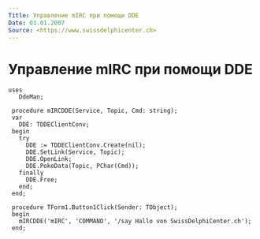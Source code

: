 ```yaml
---
Title: Управление mIRC при помощи DDE
Date: 01.01.2007
Source: <https://www.swissdelphicenter.ch>
---
```



Управление mIRC при помощи DDE
==============================

    uses
       DdeMan;
     
     procedure mIRCDDE(Service, Topic, Cmd: string);
     var
       DDE: TDDEClientConv;
     begin
       try
         DDE := TDDEClientConv.Create(nil);
         DDE.SetLink(Service, Topic);
         DDE.OpenLink;
         DDE.PokeData(Topic, PChar(Cmd));
       finally
         DDE.Free;
       end;
     end;
     
     procedure TForm1.Button1Click(Sender: TObject);
     begin
       mIRCDDE('mIRC', 'COMMAND', '/say Hallo von SwissDelphiCenter.ch');
     end;

